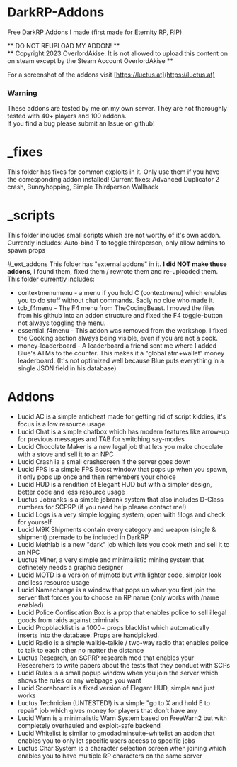 # DarkRP-Addons
Free DarkRP Addons I made (first made for Eternity RP, RIP)  

** DO NOT REUPLOAD MY ADDON! **  
** Copyright 2023 OverlordAkise. It is not allowed to upload this content on on steam except by the Steam Account OverlordAkise **

For a screenshot of the addons visit [https://luctus.at](https://luctus.at)

### Warning
These addons are tested by me on my own server. They are not thoroughly tested with 40+ players and 100 addons.  
If you find a bug please submit an Issue on github!

# _fixes
This folder has fixes for common exploits in it. Only use them if you have the corresponding addon installed!
Current fixes: Advanced Duplicator 2 crash, Bunnyhopping, Simple Thirdperson Wallhack

# _scripts
This folder includes small scripts which are not worthy of it's own addon.
Currently includes: Auto-bind T to toggle thirdperson, only allow admins to spawn props

#_ext_addons
This folder has "external addons" in it. **I did NOT make these addons**, I found them, fixed them / rewrote them and re-uploaded them.
This folder currently includes:
 - contextmenumenu - a menu if you hold C (contextmenu) which enables you to do stuff without chat commands. Sadly no clue who made it.
 - tcb_f4menu - The F4 menu from TheCodingBeast. I moved the files from his github into an addon structure and fixed the F4 toggle-button not always toggling the menu.
 - essential_f4menu - This addon was removed from the workshop. I fixed the Cooking section always being visible, even if you are not a cook.
 - money-leaderboard - A leaderboard a friend sent me where I added Blue's ATMs to the counter. This makes it a "global atm+wallet" money leaderboard. (It's not optimized well because Blue puts everything in a single JSON field in his database)

# Addons
 - Lucid AC is a simple anticheat made for getting rid of script kiddies, it's focus is a low resource usage
 - Lucid Chat is a simple chatbox which has modern features like arrow-up for previous messages and TAB for switching say-modes
 - Lucid Chocolate Maker is a new legal job that lets you make chocolate with a stove and sell it to an NPC
 - Lucid Crash ia a small crashscreen if the server goes down
 - Lucid FPS is a simple FPS Boost window that pops up when you spawn, it only pops up once and then remembers your choice
 - Lucid HUD is a rendition of Elegant HUD but with a simpler design, better code and less resource usage
 - Luctus Jobranks is a simple jobrank system that also includes D-Class numbers for SCPRP (if you need help please contact me!)
 - Lucid Logs is a very simple logging system, open with !llogs and check for yourself
 - Lucid M9K Shipments contain every category and weapon (single & shipment) premade to be included in DarkRP
 - Lucid Methlab is a new "dark" job which lets you cook meth and sell it to an NPC
 - Luctus Miner, a very simple and minimalistic mining system that definetely needs a graphic designer
 - Lucid MOTD is a version of mjmotd but with lighter code, simpler look and less resource usage
 - Lucid Namechange is a window that pops up when you first join the server that forces you to choose an RP name (only works with /name enabled)
 - Lucid Police Confiscation Box is a prop that enables police to sell illegal goods from raids against criminals
 - Lucid Propblacklist is a 1000+ props blacklist which automatically inserts into the database. Props are handpicked.
 - Lucid Radio is a simple walkie-talkie / two-way radio that enables police to talk to each other no matter the distance
 - Luctus Research, an SCPRP research mod that enables your Researchers to write papers about the tests that they conduct with SCPs
 - Lucid Rules is a small popup window when you join the server which shows the rules or any webpage you want
 - Lucid Scoreboard is a fixed version of Elegant HUD, simple and just works
 - Luctus Technician (UNTESTED!) is a simple "go to X and hold E to repair" job which gives money for players that don't have any
 - Lucid Warn is a minimalistic Warn System based on FreeWarn2 but with completely overhauled and exploit-safe backend
 - Lucid Whitelist is similar to gmodadminsuite-whitelist an addon that enables you to only let specific users access to specific jobs
 - Luctus Char System is a character selection screen when joining which enables you to have multiple RP characters on the same server
